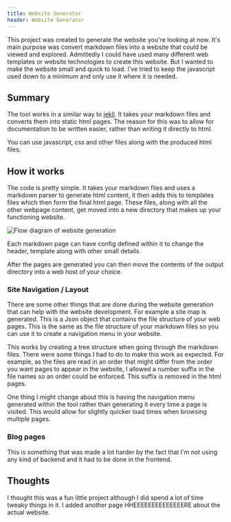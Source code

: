 ```yaml
---
title: Website Generator
header: Website Generator
---
```


This project was created to generate the website you're looking at now. It's main purpose was convert markdown files into a website that could be viewed and explored. Admittedly I could have used many different web templates or website technologies to create this website. But I wanted to make the website small and quick to load. I've tried to keep the javascript used down to a minimum and only use it where it is needed.

<div id="docMenuArea"> </div>

## Summary
The tool works in a similar way to [jekll](https://jekyllrb.com/). It takes your markdown files and converts them into static html pages. The reason for this was to allow for documentation to be written easier, rather than writing it directly to html.

You can use javascript, css and other files along with the produced html files.

## How it works
The code is pretty simple. It takes your markdown files and uses a markdown parser to generate html content, it then adds this to templates files which then form the final html page. These files, along with all the other webpage content, get moved into a new directory that makes up your functioning website.

![Flow diagram of website generation](/images/webGenerator/siteGenFlow.png)

Each markdown page can have config defined within it to change the header, template along with other small details.

After the pages are generated you can then move the contents of the output directory into a web host of your choice.

### Site Navigation / Layout
There are some other things that are done during the website generation that can help with the website development. For example a site map is generated. This is a Json object that contains the file structure of your web pages. This is the same as the file structure of your markdown files so you can use it to create a navigation menu in your website. 

This works by creating a tree structure when going through the markdown files. There were some things I had to do to make this work as expected. For example, as the files are read in an order that might differ from the order you want pages to appear in the website, I allowed a number suffix in the file names so an order could be enforced. This suffix is removed in the html pages.

One thing I might change about this is having the navigation menu generated within the tool rather than generating it every time a page is visited. This would allow for slightly quicker load times when browsing multiple pages.

### Blog pages
This is something that was made a lot harder by the fact that I'm not using any kind of backend and it had to be done in the frontend.

## Thoughts
I thought this was a fun little project although I did spend a lot of time tweaky things in it. I added another page HHEEEEEEEEEEEEEERE about the actual website. 


